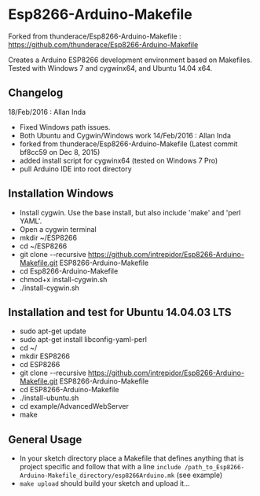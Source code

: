 # Esp8266-Arduino-Makefile
Forked from thunderace/Esp8266-Arduino-Makefile : https://github.com/thunderace/Esp8266-Arduino-Makefile

Creates a Arduino ESP8266 development environment based on Makefiles.
Tested with Windows 7 and cygwinx64, and Ubuntu 14.04 x64.

## Changelog
18/Feb/2016 : Allan Inda
- Fixed Windows path issues.
- Both Ubuntu and Cygwin/Windows work
14/Feb/2016 : Allan Inda
- forked from thunderace/Esp8266-Arduino-Makefile (Latest commit bf8cc59  on Dec 8, 2015)
- added install script for cygwinx64 (tested on Windows 7 Pro)
- pull Arduino IDE into root directory

## Installation Windows
- Install cygwin. Use the base install, but also include 'make' and 'perl YAML'.
- Open a cygwin terminal
- mkdir ~/ESP8266
- cd ~/ESP8266
- git clone --recursive https://github.com/intrepidor/Esp8266-Arduino-Makefile.git ESP8266-Arduino-Makefile
- cd Esp8266-Arduino-Makefile
- chmod+x install-cygwin.sh
- ./install-cygwin.sh

## Installation and test for Ubuntu 14.04.03 LTS
- sudo apt-get update
- sudo apt-get install libconfig-yaml-perl
- cd ~/
- mkdir ESP8266
- cd ESP8266
- git clone --recursive https://github.com/intrepidor/Esp8266-Arduino-Makefile.git ESP8266-Arduino-Makefile
- cd ESP8266-Arduino-Makefile
- ./install-ubuntu.sh
- cd example/AdvancedWebServer
- make

## General Usage
- In your sketch directory place a Makefile that defines anything that is project specific and follow that with a line `include /path_to_Esp8266-Arduino-Makefile_directory/esp8266Arduino.mk` (see example)
- `make upload` should build your sketch and upload it...


 
